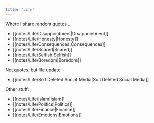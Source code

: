 ```yaml
---
title: "Life"
---
```

Where I share random quotes ...  
- [[notes/Life/Disappointment|Disappointment]]
- [[notes/Life/Honesty|Honesty]]
- [[notes/Life/Consequences|Consequences]]
- [[notes/Life/Scared|Scared]]  
- [[notes/Life/Selfish|Selfish]]
- [[notes/Life/Boredom|Boredom]]

Not quotes, but life update:  
- [[notes/Life/So I Deleted Social Media|So I Deleted Social Media]]

Other stuff:
- [[notes/Life/Islam|Islam]]
- [[notes/Life/Politics|Politics]]
- [[notes/Life/Finance|Finance]]
- [[notes/Life/Emotions|Emotions]]

